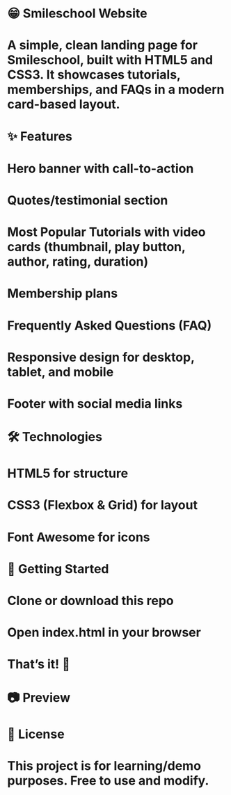 # 😁 Smileschool Website

# 

# A simple, clean landing page for Smileschool, built with HTML5 and CSS3. It showcases tutorials, memberships, and FAQs in a modern card-based layout.

# 

# ✨ Features

# 

# Hero banner with call-to-action

# 

# Quotes/testimonial section

# 

# Most Popular Tutorials with video cards (thumbnail, play button, author, rating, duration)

# 

# Membership plans

# 

# Frequently Asked Questions (FAQ)

# 

# Responsive design for desktop, tablet, and mobile

# 

# Footer with social media links

# 

# 🛠️ Technologies

# 

# HTML5 for structure

# 

# CSS3 (Flexbox \& Grid) for layout

# 

# Font Awesome for icons

# 

# 🚀 Getting Started

# 

# Clone or download this repo

# 

# Open index.html in your browser

# 

# That’s it! 🎉

# 

# 📷 Preview

# 

# 📄 License

# 

# This project is for learning/demo purposes. Free to use and modify.

